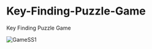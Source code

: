 # Key-Finding-Puzzle-Game
Key Finding Puzzle Game


![GameSS1](https://github.com/aungkhantmyat/Key-Finding-Puzzle-Game/assets/48421405/25a91e37-88d6-4d56-ac21-02cec9cbea53)
